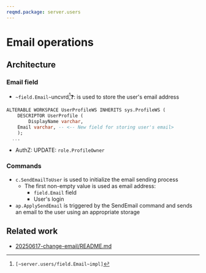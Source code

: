 ```yaml
---
reqmd.package: server.users
---
```


# Email operations

## Architecture

### Email field

- `~field.Email~`uncvrd[^1]❓: is used to store the user's email address

```sql
ALTERABLE WORKSPACE UserProfileWS INHERITS sys.ProfileWS (
	DESCRIPTOR UserProfile (
		DisplayName varchar,
    Email varchar, -- <-- New field for storing user's email>
	);
  ...
```

- AuthZ: UPDATE: `role.ProfileOwner`

### Commands

- `c.SendEmailToUser` is used to initialize the email sending process
  - The first non-empty value is used as email address:
    - `field.Email` field
    - User's login
- `ap.ApplySendEmail` is triggered by the SendEmail command and sends an email to the user using an appropriate storage

## Related work

- [20250617-change-email/README.md](../../rsch/20250617-change-email/README.md)

[^1]: `[~server.users/field.Email~impl]`
